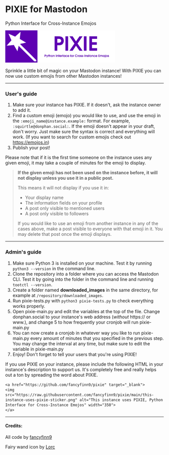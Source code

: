 # PIXIE for Mastodon
Python Interface for Cross-Instance Emojos

<img src="pixie-sticker.png" alt="PIXIE - Python Interface for Cross-Instance Emojos" width="350"/>

Sprinkle a little bit of magic on your Mastodon instance! With PIXIE you can now use custom emojis from other Mastodon instances!

---

### User's guide
1. Make sure your instance has PIXIE. If it doesn't, ask the instance owner to add it.
2. Find a custom emoji (emojo) you would like to use, and use the emoji in the `:emoji_name@instance.example:` format. For example, `:squirtle@donphan.social:`. If the emoji doesn't appear in your draft, don't worry. Just make sure the syntax is correct and everything will work. (If you want to search for custom emojis check out https://emojos.in)
3. Publish your post!

Please note that if it is the first time someone on the instance uses any given emoji, it may take a couple of minutes for the emoji to display.

>**If the given emoji has not been used on the instance before, it will not display unless you use it in a public post.**
>
>This means it will not display if you use it in:
>- Your display name
>- The information fields on your profile
>- A post only visible to mentioned users
>- A post only visible to followers
>
>If you would like to use an emoji from another instance in any of the cases above, make a post visible to everyone with that emoji in it. You may delete that post once the emoji displays.

---

### Admin's guide
1. Make sure Python 3 is installed on your machine. Test it by running `python3 --version` in the command line.
2. Clone the repository into a folder where you can access the Mastodon CLI. Test it by going into the folder in the command line and running `tootctl --version`.
3. Create a folder named **downloaded_images** in the same directory, for example at `/repository/downloaded_images`.
4. Run pixie-tests.py with `python3 pixie-tests.py` to check everything works properly.
5. Open pixie-main.py and edit the variables at the top of the file. Change donphan.social to your instance's web address (*without* https:// or <span>ww</span>w.), and change 5 to how frequently your cronjob will run pixie-main.py
6. You can now create a cronjob in whatever way you like to run pixie-main.py every amount of minutes that you specified in the previous step. You may change the interval at any time, but make sure to edit the variable in pixie-main.py
7. Enjoy! Don't forget to tell your users that you're using PIXIE!

If you use PIXIE on your instance, please include the following HTML in your instance's description to support us. It's completely free and really helps out a ton by spreading the word about PIXIE.

```
<a href="https://github.com/fancyfinn9/pixie" target="_blank">
<img src="https://raw.githubusercontent.com/fancyfinn9/pixie/main/this-instance-uses-pixie-sticker.png" alt="This instance uses PIXIE, Python Interface for Cross-Instance Emojos" width="350">
</a>
```

---
#### Credits:

All code by [fancyfinn9](https://donphan.social/@fancyfinn9)

Fairy wand icon by [Lorc](https://lorcblog.blogspot.com/)
